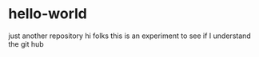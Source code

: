 # hello-world
just another repository
hi folks
this is an experiment to see if I understand the git hub
